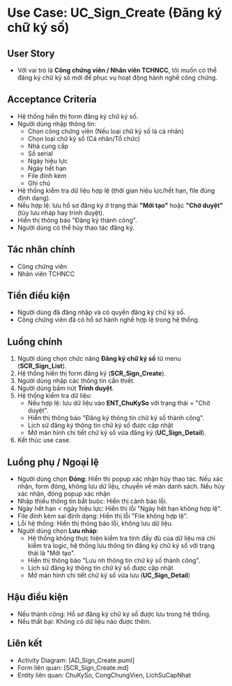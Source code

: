 # Use Case: UC_Sign_Create (Đăng ký chữ ký số)

## User Story
- Với vai trò là **Công chứng viên / Nhân viên TCHNCC**, tôi muốn có thể đăng ký chữ ký số mới để phục vụ hoạt động hành nghề công chứng.

## Acceptance Criteria
- Hệ thống hiển thị form đăng ký chữ ký số.
- Người dùng nhập thông tin: 
   - Chọn công chứng viên (Nếu loại chữ ký số là cá nhân)
   - Chọn loại chữ ký số (Cá nhân/Tổ chức)
   - Nhà cung cấp
   - Số serial
   - Ngày hiệu lực
   - Ngày hết hạn 
   - File đính kèm
   - Ghi chú
- Hệ thống kiểm tra dữ liệu hợp lệ (thời gian hiệu lực/hết hạn, file đúng định dạng).
- Nếu hợp lệ: lưu hồ sơ đăng ký ở trạng thái **"Mới tạo"** hoặc **"Chờ duyệt"** (tùy lưu nháp hay trình duyệt).
- Hiển thị thông báo "Đăng ký thành công".
- Người dùng có thể hủy thao tác đăng ký.

## Tác nhân chính
- Công chứng viên  
- Nhân viên TCHNCC  

## Tiền điều kiện
- Người dùng đã đăng nhập và có quyền đăng ký chữ ký số.
- Công chứng viên đã có hồ sơ hành nghề hợp lệ trong hệ thống.

## Luồng chính
1. Người dùng chọn chức năng **Đăng ký chữ ký số** từ menu (**SCR_Sign_List**).
2. Hệ thống hiển thị form đăng ký (**SCR_Sign_Create**).
3. Người dùng nhập các thông tin cần thiết.
4. Người dùng bấm nút **Trình duyệt**.
5. Hệ thống kiểm tra dữ liệu:
   - Nếu hợp lệ: lưu dữ liệu vào **ENT_ChuKySo** với trạng thái = "Chờ duyệt".
   - Hiển thị thông báo "Đăng ký thông tin chữ ký số thành công".
   - Lịch sử đăng ký thông tin chữ ký số được cập nhật
   - Mở màn hình chi tiết chữ ký số vừa đăng ký (**UC_Sign_Detail**).
6. Kết thúc use case.

## Luồng phụ / Ngoại lệ
- Người dùng chọn **Đóng**: Hiển thị popup xác nhận hủy thao tác. Nếu xác nhận, form đóng, không lưu dữ liệu, chuyển về màn danh sách. Nếu hủy xác nhận, đóng popup xác nhận
- Nhập thiếu thông tin bắt buộc: Hiển thị cảnh báo lỗi.
- Ngày hết hạn < ngày hiệu lực: Hiển thị lỗi "Ngày hết hạn không hợp lệ".
- File đính kèm sai định dạng: Hiển thị lỗi "File không hợp lệ".
- Lỗi hệ thống: Hiển thị thông báo lỗi, không lưu dữ liệu.
- Người dùng chọn **Lưu nháp**: 
   - Hệ thống không thực hiện kiểm tra tính đầy đủ của dữ liệu mà chỉ kiểm tra logic, hệ thống lưu thông tin đăng ký chữ ký số với trạng thái là "Mới tạo".
   - Hiển thị thông báo "Lưu nh thông tin chữ ký số thành công".
   - Lịch sử đăng ký thông tin chữ ký số được cập nhật
   - Mở màn hình chi tiết chữ ký số vừa lưu (**UC_Sign_Detail**) 

## Hậu điều kiện
- Nếu thành công: Hồ sơ đăng ký chữ ký số được lưu trong hệ thống.
- Nếu thất bại: Không có dữ liệu nào được thêm.

## Liên kết
- Activity Diagram: [AD_Sign_Create.puml]
- Form liên quan: [SCR_Sign_Create.md]
- Entity liên quan: ChuKySo, CongChungVien, LichSuCapNhat
